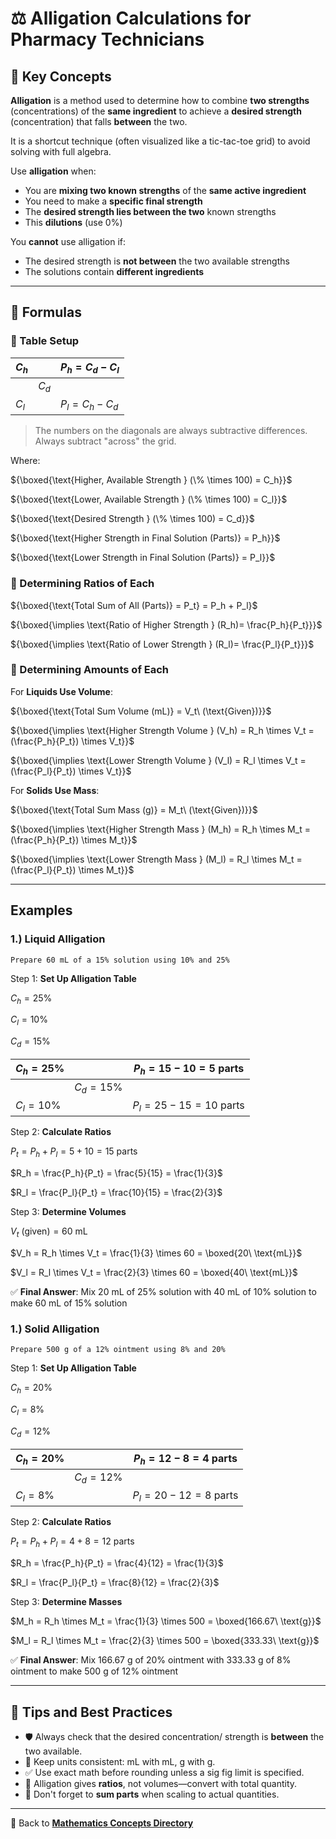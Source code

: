 # ⚖️ Alligation Calculations for Pharmacy Technicians

## 🔑 Key Concepts

**Alligation** is a method used to determine how to combine **two strengths** (concentrations) of the **same ingredient** to achieve a **desired strength** (concentration) that falls **between** the two.

It is a shortcut technique (often visualized like a tic-tac-toe grid) to avoid solving with full algebra.

Use **alligation** when:

- You are **mixing two known strengths** of the **same active ingredient**
- You need to make a **specific final strength**
- The **desired strength lies between the two** known strengths
- This **dilutions** (use 0%)

You **cannot** use alligation if:

- The desired strength is **not between** the two available strengths
- The solutions contain **different ingredients**

---

## 🔢 Formulas

### 🧩 Table Setup

<!-- ![table setup](./img/alligations/f_table.PNG) -->
| $C_h$ | | ${P_h = C_d - C_l}$ |
|-|-|-|
| | $C_d$ | |
| $C_l$  | | ${P_l = C_h - C_d}$ |

> The numbers on the diagonals are always subtractive differences. Always subtract "across" the grid.

Where:

<!-- ![table labels](./img/alligations/f_labels.PNG) -->
${\boxed{\text{Higher, Available Strength } (\% \times 100) = C_h}}$

${\boxed{\text{Lower, Available Strength } (\% \times 100) = C_l}}$

${\boxed{\text{Desired Strength } (\% \times 100) = C_d}}$

${\boxed{\text{Higher Strength in Final Solution (Parts)} = P_h}}$

${\boxed{\text{Lower Strength in Final Solution (Parts)} = P_l}}$

### 🧩 Determining Ratios of Each

<!-- ![ratios](./img/alligations/f_ratios.PNG) -->
${\boxed{\text{Total Sum of All (Parts)} = P_t} = P_h + P_l}$

${\boxed{\implies \text{Ratio of Higher Strength } (R_h)= \frac{P_h}{P_t}}}$

${\boxed{\implies \text{Ratio of Lower Strength } (R_l)= \frac{P_l}{P_t}}}$

### 🧩 Determining Amounts of Each

For **Liquids Use Volume**:

<!-- ![volumes](./img/alligations/f_volumes.PNG) -->
${\boxed{\text{Total Sum Volume (mL)} = V_t\ (\text{Given})}}$

${\boxed{\implies \text{Higher Strength Volume } (V_h) = R_h \times V_t = (\frac{P_h}{P_t}) \times V_t}}$

${\boxed{\implies \text{Lower Strength Volume } (V_l) = R_l \times V_t = (\frac{P_l}{P_t}) \times V_t}}$

For **Solids Use Mass**:

${\boxed{\text{Total Sum Mass (g)} = M_t\ (\text{Given})}}$

${\boxed{\implies \text{Higher Strength Mass } (M_h) = R_h \times M_t = (\frac{P_h}{P_t}) \times M_t}}$

${\boxed{\implies \text{Lower Strength Mass } (M_l) = R_l \times M_t = (\frac{P_l}{P_t}) \times M_t}}$

---

## Examples

### 1.) Liquid Alligation

`Prepare 60 mL of a 15% solution using 10% and 25%`

Step 1: **Set Up Alligation Table**

$C_h = 25\%$

$C_l = 10\%$

$C_d = 15\%$

| $C_h = 25\%$ |                 | $P_h = 15 - 10 = 5$ parts  |
|--------------|-----------------|----------------------------|
|              | $C_d = 15\%$    |                            |
| $C_l = 10\%$ |                 | $P_l = 25 - 15 = 10$ parts |

Step 2: **Calculate Ratios**

$P_t = P_h + P_l = 5 + 10 = 15$ parts

$R_h = \frac{P_h}{P_t} = \frac{5}{15} = \frac{1}{3}$

$R_l = \frac{P_l}{P_t} = \frac{10}{15} = \frac{2}{3}$

Step 3: **Determine Volumes**

$V_t \text{ (given)} = 60\ \text{mL}$

$V_h = R_h \times V_t = \frac{1}{3} \times 60 = \boxed{20\ \text{mL}}$

$V_l = R_l \times V_t = \frac{2}{3} \times 60 = \boxed{40\ \text{mL}}$

✅ **Final Answer**: Mix 20 mL of 25% solution with 40 mL of 10% solution to make 60 mL of 15% solution

### 1.) Solid Alligation

`Prepare 500 g of a 12% ointment using 8% and 20%`

Step 1: **Set Up Alligation Table**

$C_h = 20\%$

$C_l = 8\%$

$C_d = 12\%$

| $C_h = 20\%$ |                 | $P_h = 12 - 8 = 4$ parts  |
|--------------|-----------------|---------------------------|
|              | $C_d = 12\%$    |                           |
| $C_l = 8\%$  |                 | $P_l = 20 - 12 = 8$ parts |

Step 2: **Calculate Ratios**

$P_t = P_h + P_l = 4 + 8 = 12$ parts

$R_h = \frac{P_h}{P_t} = \frac{4}{12} = \frac{1}{3}$

$R_l = \frac{P_l}{P_t} = \frac{8}{12} = \frac{2}{3}$

Step 3: **Determine Masses**

$M_h = R_h \times M_t = \frac{1}{3} \times 500 = \boxed{166.67\ \text{g}}$

$M_l = R_l \times M_t = \frac{2}{3} \times 500 = \boxed{333.33\ \text{g}}$

✅ **Final Answer**: Mix 166.67 g of 20% ointment with 333.33 g of 8% ointment to make 500 g of 12% ointment

---

## 📍 Tips and Best Practices

- 🛡️ Always check that the desired concentration/ strength is **between** the two available.
- 📏 Keep units consistent: mL with mL, g with g.
- ✅ Use exact math before rounding unless a sig fig limit is specified.
- 🤯 Alligation gives **ratios**, not volumes—convert with total quantity.
- 🧮 Don't forget to **sum parts** when scaling to actual quantities.

---

🔗 Back to [**Mathematics Concepts Directory**](./readme.md)

<!-- 
## Reference

Pharmacy Calculations, 6e; Morton Publishing | Chapter 31
-->
